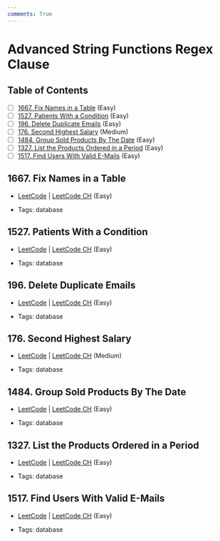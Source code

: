 ```yaml
---
comments: True
---
```


# Advanced String Functions Regex Clause

## Table of Contents

- [ ] [1667. Fix Names in a Table](https://leetcode.cn/problems/fix-names-in-a-table/) (Easy)
- [ ] [1527. Patients With a Condition](https://leetcode.cn/problems/patients-with-a-condition/) (Easy)
- [ ] [196. Delete Duplicate Emails](https://leetcode.cn/problems/delete-duplicate-emails/) (Easy)
- [ ] [176. Second Highest Salary](https://leetcode.cn/problems/second-highest-salary/) (Medium)
- [ ] [1484. Group Sold Products By The Date](https://leetcode.cn/problems/group-sold-products-by-the-date/) (Easy)
- [ ] [1327. List the Products Ordered in a Period](https://leetcode.cn/problems/list-the-products-ordered-in-a-period/) (Easy)
- [ ] [1517. Find Users With Valid E-Mails](https://leetcode.cn/problems/find-users-with-valid-e-mails/) (Easy)

## 1667. Fix Names in a Table

-   [LeetCode](https://leetcode.com/problems/fix-names-in-a-table/) | [LeetCode CH](https://leetcode.cn/problems/fix-names-in-a-table/) (Easy)

-   Tags: database

## 1527. Patients With a Condition

-   [LeetCode](https://leetcode.com/problems/patients-with-a-condition/) | [LeetCode CH](https://leetcode.cn/problems/patients-with-a-condition/) (Easy)

-   Tags: database

## 196. Delete Duplicate Emails

-   [LeetCode](https://leetcode.com/problems/delete-duplicate-emails/) | [LeetCode CH](https://leetcode.cn/problems/delete-duplicate-emails/) (Easy)

-   Tags: database

## 176. Second Highest Salary

-   [LeetCode](https://leetcode.com/problems/second-highest-salary/) | [LeetCode CH](https://leetcode.cn/problems/second-highest-salary/) (Medium)

-   Tags: database

## 1484. Group Sold Products By The Date

-   [LeetCode](https://leetcode.com/problems/group-sold-products-by-the-date/) | [LeetCode CH](https://leetcode.cn/problems/group-sold-products-by-the-date/) (Easy)

-   Tags: database

## 1327. List the Products Ordered in a Period

-   [LeetCode](https://leetcode.com/problems/list-the-products-ordered-in-a-period/) | [LeetCode CH](https://leetcode.cn/problems/list-the-products-ordered-in-a-period/) (Easy)

-   Tags: database

## 1517. Find Users With Valid E-Mails

-   [LeetCode](https://leetcode.com/problems/find-users-with-valid-e-mails/) | [LeetCode CH](https://leetcode.cn/problems/find-users-with-valid-e-mails/) (Easy)

-   Tags: database
